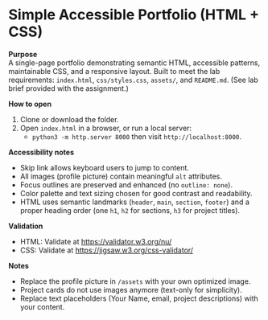 # Simple Accessible Portfolio (HTML + CSS)

**Purpose**  
A single-page portfolio demonstrating semantic HTML, accessible patterns, maintainable CSS, and a responsive layout. Built to meet the lab requirements: `index.html`, `css/styles.css`, `assets/`, and `README.md`. (See lab brief provided with the assignment.)

**How to open**  
1. Clone or download the folder.  
2. Open `index.html` in a browser, or run a local server:
   - `python3 -m http.server 8000` then visit `http://localhost:8000`.

**Accessibility notes**  
- Skip link allows keyboard users to jump to content.  
- All images (profile picture) contain meaningful `alt` attributes.  
- Focus outlines are preserved and enhanced (no `outline: none`).  
- Color palette and text sizing chosen for good contrast and readability.  
- HTML uses semantic landmarks (`header`, `main`, `section`, `footer`) and a proper heading order (one `h1`, `h2` for sections, `h3` for project titles).

**Validation**  
- HTML: Validate at https://validator.w3.org/nu/  
- CSS: Validate at https://jigsaw.w3.org/css-validator/

**Notes**  
- Replace the profile picture in `/assets` with your own optimized image.  
- Project cards do not use images anymore (text-only for simplicity).  
- Replace text placeholders (Your Name, email, project descriptions) with your content.
